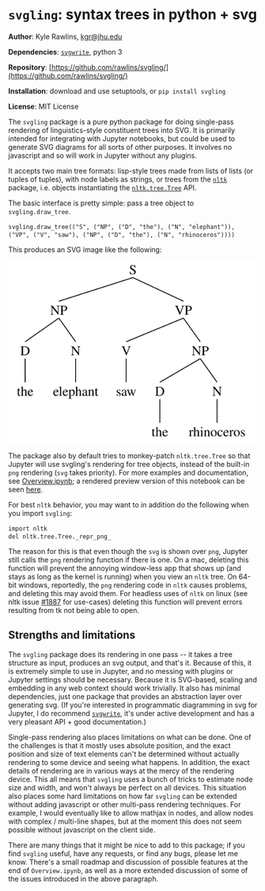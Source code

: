 # `svgling`: syntax trees in python + svg

**Author**: Kyle Rawlins, [kgr@jhu.edu](kgr@jhu.edu)

**Dependencies**: [`svgwrite`](https://pypi.org/project/svgwrite/), python 3

**Repository**: [https://github.com/rawlins/svgling/](https://github.com/rawlins/svgling/)

**Installation**: download and use setuptools, or `pip install svgling`

**License**: MIT License

The `svgling` package is a pure python package for doing single-pass rendering
of linguistics-style constituent trees into SVG. It is primarily intended for
integrating with Jupyter notebooks, but could be used to generate SVG diagrams
for all sorts of other purposes. It involves no javascript and so will work
in Jupyter without any plugins.

It accepts two main tree formats: lisp-style trees made from lists of lists (or
tuples of tuples), with node labels as strings, or trees from the
[`nltk`](https://www.nltk.org/) package, i.e. objects instantiating the
[`nltk.tree.Tree`](https://www.nltk.org/_modules/nltk/tree.html) API.

The basic interface is pretty simple: pass a tree object to `svgling.draw_tree`.

    svgling.draw_tree(("S", ("NP", ("D", "the"), ("N", "elephant")), ("VP", ("V", "saw"), ("NP", ("D", "the"), ("N", "rhinoceros"))))

This produces an SVG image like the following:

![example sentence](https://raw.githubusercontent.com/rawlins/svgling/master/demotree.svg?sanitize=true)

The package also by default tries to monkey-patch `nltk.tree.Tree` so that
Jupyter will use svgling's rendering for tree objects, instead of the built-in
`png` rendering (`svg` takes priority). For more examples and documentation, see
[Overview.ipynb](https://github.com/rawlins/svgling/blob/master/Overview.ipynb);
a rendered preview version of this notebook can be seen
[here](https://nbviewer.jupyter.org/github/rawlins/svgling/blob/master/Overview.ipynb).

For best `nltk` behavior, you may want to in addition do the following when you
import `svgling`:

    import nltk
    del nltk.tree.Tree._repr_png_

The reason for this is that even though the `svg` is shown over `png`, Jupyter still
calls the `png` rendering function if there is one. On a mac, deleting this
function will prevent the annoying window-less app that shows up (and stays as
long as the kernel is running) when you view an `nltk` tree. On 64-bit windows,
reportedly, the `png` rendering code in `nltk` causes problems, and deleting this
may avoid them. For headless uses of `nltk` on linux (see nltk issue
[#1887](https://github.com/nltk/nltk/issues/1887) for use-cases) deleting this
function will prevent errors resulting from tk not being able to open.

## Strengths and limitations

The `svgling` package does its rendering in one pass -- it takes a tree
structure as input, produces an svg output, and that's it. Because of this, it
is extremely simple to use in Jupyter, and no messing with plugins or Jupyter
settings should be necessary. Because it is SVG-based, scaling and embedding in
any web context should work trivially. It also has minimal dependencies, just
one package that provides an abstraction layer over generating svg. (If you're
interested in programmatic diagramming in svg for Jupyter, I do recommend
[`svgwrite`](https://github.com/mozman/svgwrite), it's under active development
and has a very pleasant API + good documentation.)

Single-pass rendering also places limitations on what can be done. One of the
challenges is that it mostly uses absolute position, and the exact position and
size of text elements can't be determined without actually rendering to some
device and seeing what happens. In addition, the exact details of rendering are
in various ways at the mercy of the rendering device. This all means that
`svgling` uses a bunch of tricks to estimate node size and width, and won't
always be perfect on all devices. This situation also places some hard
limitations on how far `svgling` can be extended without adding javascript or
other multi-pass rendering techniques. For example, I would eventually like to
allow mathjax in nodes, and allow nodes with complex / multi-line shapes, but at
the moment this does not seem possible without javascript on the client side.

There are many things that it might be nice to add to this package; if you find
`svgling` useful, have any requests, or find any bugs, please let me know.
There's a small roadmap and discussion of possible features at the end of
`Overview.ipynb`, as well as a more extended discussion of some of the issues
introduced in the above paragraph.

